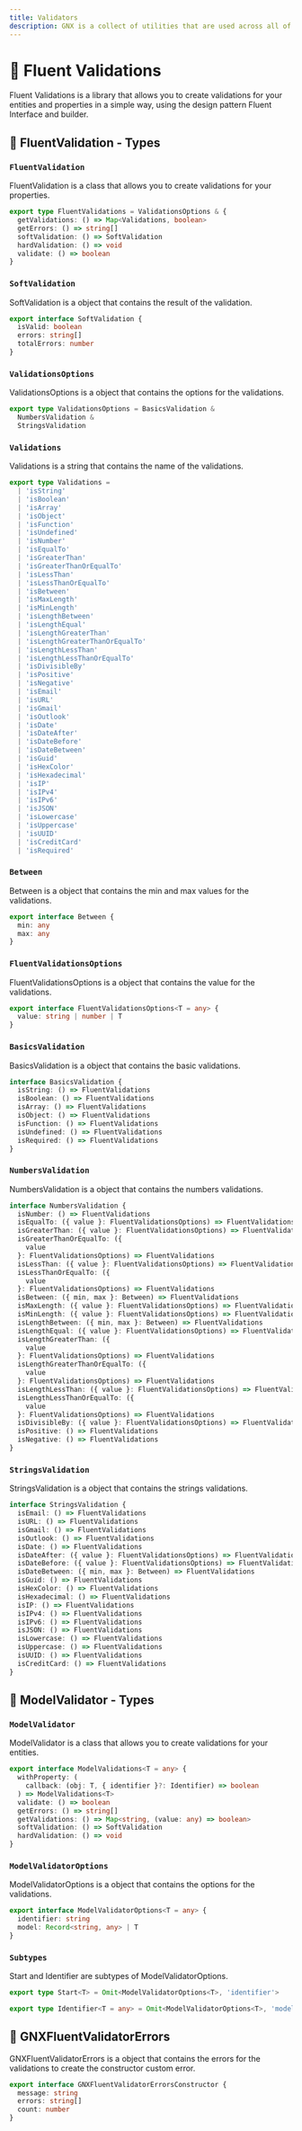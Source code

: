 ```yaml
---
title: Validators
description: GNX is a collect of utilities that are used across all of our projects. It is a collection of utilities that we have found useful in our projects and we hope you will find them useful in yours. We have tried to make them as generic as possible so that they can be used in any project.
---
```


# 📝 Fluent Validations

Fluent Validations is a library that allows you to create validations for your entities and properties in a simple way, using the design pattern Fluent Interface and builder.

## 🧪 FluentValidation - Types

### `FluentValidation`

FluentValidation is a class that allows you to create validations for your properties.

```ts
export type FluentValidations = ValidationsOptions & {
  getValidations: () => Map<Validations, boolean>
  getErrors: () => string[]
  softValidation: () => SoftValidation
  hardValidation: () => void
  validate: () => boolean
}
```

### `SoftValidation`

SoftValidation is a object that contains the result of the validation.

```ts
export interface SoftValidation {
  isValid: boolean
  errors: string[]
  totalErrors: number
}
```

### `ValidationsOptions`

ValidationsOptions is a object that contains the options for the validations.

```ts
export type ValidationsOptions = BasicsValidation &
  NumbersValidation &
  StringsValidation
```

### `Validations`

Validations is a string that contains the name of the validations.

```ts
export type Validations =
  | 'isString'
  | 'isBoolean'
  | 'isArray'
  | 'isObject'
  | 'isFunction'
  | 'isUndefined'
  | 'isNumber'
  | 'isEqualTo'
  | 'isGreaterThan'
  | 'isGreaterThanOrEqualTo'
  | 'isLessThan'
  | 'isLessThanOrEqualTo'
  | 'isBetween'
  | 'isMaxLength'
  | 'isMinLength'
  | 'isLengthBetween'
  | 'isLengthEqual'
  | 'isLengthGreaterThan'
  | 'isLengthGreaterThanOrEqualTo'
  | 'isLengthLessThan'
  | 'isLengthLessThanOrEqualTo'
  | 'isDivisibleBy'
  | 'isPositive'
  | 'isNegative'
  | 'isEmail'
  | 'isURL'
  | 'isGmail'
  | 'isOutlook'
  | 'isDate'
  | 'isDateAfter'
  | 'isDateBefore'
  | 'isDateBetween'
  | 'isGuid'
  | 'isHexColor'
  | 'isHexadecimal'
  | 'isIP'
  | 'isIPv4'
  | 'isIPv6'
  | 'isJSON'
  | 'isLowercase'
  | 'isUppercase'
  | 'isUUID'
  | 'isCreditCard'
  | 'isRequired'
```

### `Between`

Between is a object that contains the min and max values for the validations.

```ts
export interface Between {
  min: any
  max: any
}
```

### `FluentValidationsOptions`

FluentValidationsOptions is a object that contains the value for the validations.

```ts
export interface FluentValidationsOptions<T = any> {
  value: string | number | T
}
```

### `BasicsValidation`

BasicsValidation is a object that contains the basic validations.

```ts
interface BasicsValidation {
  isString: () => FluentValidations
  isBoolean: () => FluentValidations
  isArray: () => FluentValidations
  isObject: () => FluentValidations
  isFunction: () => FluentValidations
  isUndefined: () => FluentValidations
  isRequired: () => FluentValidations
}
```

### `NumbersValidation`

NumbersValidation is a object that contains the numbers validations.

```ts
interface NumbersValidation {
  isNumber: () => FluentValidations
  isEqualTo: ({ value }: FluentValidationsOptions) => FluentValidations
  isGreaterThan: ({ value }: FluentValidationsOptions) => FluentValidations
  isGreaterThanOrEqualTo: ({
    value
  }: FluentValidationsOptions) => FluentValidations
  isLessThan: ({ value }: FluentValidationsOptions) => FluentValidations
  isLessThanOrEqualTo: ({
    value
  }: FluentValidationsOptions) => FluentValidations
  isBetween: ({ min, max }: Between) => FluentValidations
  isMaxLength: ({ value }: FluentValidationsOptions) => FluentValidations
  isMinLength: ({ value }: FluentValidationsOptions) => FluentValidations
  isLengthBetween: ({ min, max }: Between) => FluentValidations
  isLengthEqual: ({ value }: FluentValidationsOptions) => FluentValidations
  isLengthGreaterThan: ({
    value
  }: FluentValidationsOptions) => FluentValidations
  isLengthGreaterThanOrEqualTo: ({
    value
  }: FluentValidationsOptions) => FluentValidations
  isLengthLessThan: ({ value }: FluentValidationsOptions) => FluentValidations
  isLengthLessThanOrEqualTo: ({
    value
  }: FluentValidationsOptions) => FluentValidations
  isDivisibleBy: ({ value }: FluentValidationsOptions) => FluentValidations
  isPositive: () => FluentValidations
  isNegative: () => FluentValidations
}
```

### `StringsValidation`

StringsValidation is a object that contains the strings validations.

```ts
interface StringsValidation {
  isEmail: () => FluentValidations
  isURL: () => FluentValidations
  isGmail: () => FluentValidations
  isOutlook: () => FluentValidations
  isDate: () => FluentValidations
  isDateAfter: ({ value }: FluentValidationsOptions) => FluentValidations
  isDateBefore: ({ value }: FluentValidationsOptions) => FluentValidations
  isDateBetween: ({ min, max }: Between) => FluentValidations
  isGuid: () => FluentValidations
  isHexColor: () => FluentValidations
  isHexadecimal: () => FluentValidations
  isIP: () => FluentValidations
  isIPv4: () => FluentValidations
  isIPv6: () => FluentValidations
  isJSON: () => FluentValidations
  isLowercase: () => FluentValidations
  isUppercase: () => FluentValidations
  isUUID: () => FluentValidations
  isCreditCard: () => FluentValidations
}
```

## 🧪 ModelValidator - Types

### `ModelValidator`

ModelValidator is a class that allows you to create validations for your entities.

```ts
export interface ModelValidations<T = any> {
  withProperty: (
    callback: (obj: T, { identifier }?: Identifier) => boolean
  ) => ModelValidations<T>
  validate: () => boolean
  getErrors: () => string[]
  getValidations: () => Map<string, (value: any) => boolean>
  softValidation: () => SoftValidation
  hardValidation: () => void
}
```

### `ModelValidatorOptions`

ModelValidatorOptions is a object that contains the options for the validations.

```ts
export interface ModelValidatorOptions<T = any> {
  identifier: string
  model: Record<string, any> | T
}
```

### `Subtypes`

Start and Identifier are subtypes of ModelValidatorOptions.

```ts
export type Start<T> = Omit<ModelValidatorOptions<T>, 'identifier'>

export type Identifier<T = any> = Omit<ModelValidatorOptions<T>, 'model'>
```

## 🧪 GNXFluentValidatorErrors

GNXFluentValidatorErrors is a object that contains the errors for the validations to create the constructor custom error.

```ts
export interface GNXFluentValidatorErrorsConstructor {
  message: string
  errors: string[]
  count: number
}
```
